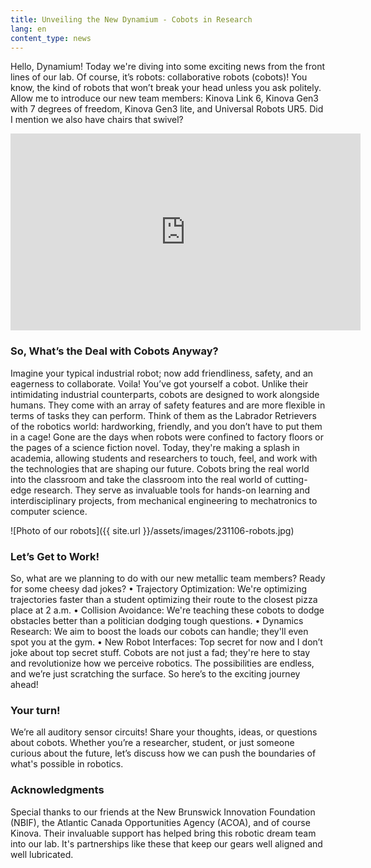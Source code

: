 ```yaml
---
title: Unveiling the New Dynamium - Cobots in Research
lang: en
content_type: news
---
```


Hello, Dynamium! Today we're diving into some exciting news from the front lines of our lab. Of course, it’s robots: collaborative robots (cobots)! You know, the kind of robots that won’t break your head unless you ask politely. Allow me to introduce our new team members: Kinova Link 6, Kinova Gen3 with 7 degrees of freedom, Kinova Gen3 lite, and Universal Robots UR5. Did I mention we also have chairs that swivel?

<p align="center">
<iframe width="560" height="315" src="https://www.youtube.com/embed/PZ-er-1jgRw?si=LmvBrGvZqtV8lyCY" title="YouTube video player" frameborder="0" allow="accelerometer; autoplay; clipboard-write; encrypted-media; gyroscope; picture-in-picture; web-share" allowfullscreen></iframe>
</p>

### So, What’s the Deal with Cobots Anyway?
Imagine your typical industrial robot; now add friendliness, safety, and an eagerness to collaborate. Voila! You’ve got yourself a cobot. Unlike their intimidating industrial counterparts, cobots are designed to work alongside humans. They come with an array of safety features and are more flexible in terms of tasks they can perform. Think of them as the Labrador Retrievers of the robotics world: hardworking, friendly, and you don’t have to put them in a cage!
Gone are the days when robots were confined to factory floors or the pages of a science fiction novel. Today, they're making a splash in academia, allowing students and researchers to touch, feel, and work with the technologies that are shaping our future. Cobots bring the real world into the classroom and take the classroom into the real world of cutting-edge research. They serve as invaluable tools for hands-on learning and interdisciplinary projects, from mechanical engineering to mechatronics to computer science.

![Photo of our robots]({{ site.url }}/assets/images/231106-robots.jpg)

### Let’s Get to Work!
So, what are we planning to do with our new metallic team members? Ready for some cheesy dad jokes?
•	Trajectory Optimization: We're optimizing trajectories faster than a student optimizing their route to the closest pizza place at 2 a.m.
•	Collision Avoidance: We're teaching these cobots to dodge obstacles better than a politician dodging tough questions.
•	Dynamics Research: We aim to boost the loads our cobots can handle; they'll even spot you at the gym.
•	New Robot Interfaces: Top secret for now and I don’t joke about top secret stuff.
Cobots are not just a fad; they're here to stay and revolutionize how we perceive robotics. The possibilities are endless, and we’re just scratching the surface. So here’s to the exciting journey ahead!

### Your turn!
We’re all auditory sensor circuits! Share your thoughts, ideas, or questions about cobots. Whether you’re a researcher, student, or just someone curious about the future, let’s discuss how we can push the boundaries of what's possible in robotics.


### Acknowledgments
Special thanks to our friends at the New Brunswick Innovation Foundation (NBIF), the Atlantic Canada Opportunities Agency (ACOA), and of course Kinova. Their invaluable support has helped bring this robotic dream team into our lab. It's partnerships like these that keep our gears well aligned and well lubricated.


